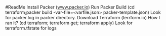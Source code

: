 #ReadMe
Install Packer (www.packer.io)
Run Packer Build (cd terraform;packer build -var-file=<varfile.json> packer-template.json)
Look for packer.log in packer directory.
Download Terraform (terrform.io)
How I ran it? (cd terraform; terraform get; terraform apply)
Look for terraform.tfstate for logs

